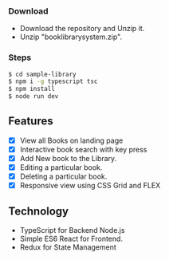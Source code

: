 ### Download
- Download the repository and Unzip it.
- Unzip "booklibrarysystem.zip".

### Steps

```sh
$ cd sample-library
$ npm i -g typescript tsc
$ npm install
$ node run dev
```

## Features

- [x] View all Books on landing page
- [x] Interactive book search with key press
- [x] Add New book to the Library.
- [x] Editing a particular book.
- [x] Deleting a particular book.
- [x] Responsive view using CSS Grid and FLEX

## Technology

- TypeScript for Backend Node.js
- Simple ES6 React for Frontend.
- Redux for State Management
